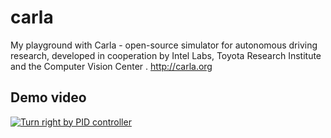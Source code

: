 # carla
My playground with Carla - open-source simulator for autonomous driving research, developed in cooperation by Intel Labs, Toyota Research Institute and the Computer Vision Center . http://carla.org

## Demo video
[![Turn right by PID controller](https://img.youtube.com/vi/mCuxJ2wRP04/0.jpg)](https://youtu.be/mCuxJ2wRP04)

